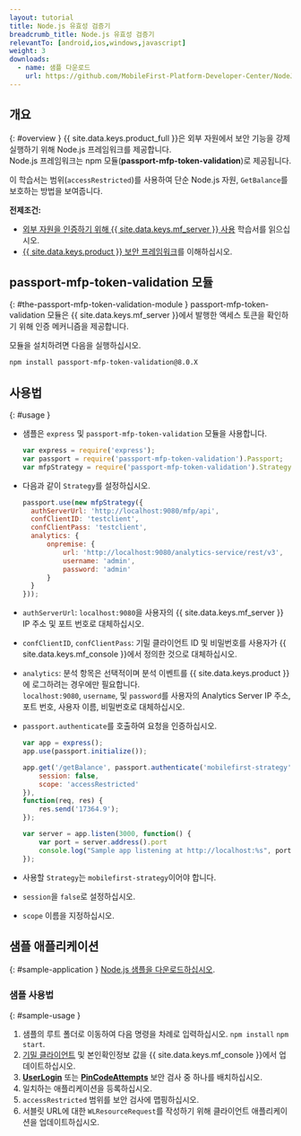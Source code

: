 ```yaml
---
layout: tutorial
title: Node.js 유효성 검증기
breadcrumb_title: Node.js 유효성 검증기
relevantTo: [android,ios,windows,javascript]
weight: 3
downloads:
  - name: 샘플 다운로드
    url: https://github.com/MobileFirst-Platform-Developer-Center/NodeJSValidator/tree/release80
---
```

<!-- NLS_CHARSET=UTF-8 -->
## 개요
{: #overview }
{{ site.data.keys.product_full }}은 외부 자원에서 보안 기능을 강제 실행하기 위해 Node.js 프레임워크를 제공합니다.  
Node.js 프레임워크는 npm 모듈(**passport-mfp-token-validation**)로 제공됩니다. 

이 학습서는 범위(`accessRestricted`)를 사용하여 단순 Node.js 자원, `GetBalance`를 보호하는 방법을 보여줍니다. 

**전제조건:**  

* [외부 자원을 인증하기 위해 {{ site.data.keys.mf_server }} 사용](../) 학습서를 읽으십시오. 
* [{{ site.data.keys.product }} 보안 프레임워크](../../)를 이해하십시오. 

## passport-mfp-token-validation 모듈
{: #the-passport-mfp-token-validation-module }
passport-mfp-token-validation 모듈은 {{ site.data.keys.mf_server }}에서 발행한 액세스 토큰을 확인하기 위해 인증 메커니즘을 제공합니다. 

모듈을 설치하려면 다음을 실행하십시오. 

```bash
npm install passport-mfp-token-validation@8.0.X
```

## 사용법
{: #usage }
* 샘플은 `express` 및 `passport-mfp-token-validation` 모듈을 사용합니다. 

  ```javascript
  var express = require('express');
  var passport = require('passport-mfp-token-validation').Passport;
  var mfpStrategy = require('passport-mfp-token-validation').Strategy;
  ```

* 다음과 같이 `Strategy`를 설정하십시오. 

  ```javascript
  passport.use(new mfpStrategy({
    authServerUrl: 'http://localhost:9080/mfp/api',
    confClientID: 'testclient',
    confClientPass: 'testclient',
    analytics: {
        onpremise: {
            url: 'http://localhost:9080/analytics-service/rest/v3',
            username: 'admin',
            password: 'admin'
        }
    }
  }));
  ```
  
 * `authServerUrl`: `localhost:9080`을 사용자의 {{ site.data.keys.mf_server }} IP 주소 및 포트 번호로 대체하십시오. 
 * `confClientID`, `confClientPass`: 기밀 클라이언트 ID 및 비밀번호를 사용자가 {{ site.data.keys.mf_console }}에서 정의한 것으로 대체하십시오. 
 * `analytics`: 분석 항목은 선택적이며 분석 이벤트를 {{ site.data.keys.product }}에 로그하려는 경우에만 필요합니다.   
`localhost:9080`, `username`, 및 `password`를 사용자의 Analytics Server IP 주소, 포트 번호, 사용자 이름, 비밀번호로 대체하십시오. 

* `passport.authenticate`를 호출하여 요청을 인증하십시오. 

  ```javascript
  var app = express();
  app.use(passport.initialize());

  app.get('/getBalance', passport.authenticate('mobilefirst-strategy', {
      session: false,
      scope: 'accessRestricted'
  }),
  function(req, res) {
      res.send('17364.9');
  });

  var server = app.listen(3000, function() {
      var port = server.address().port
      console.log("Sample app listening at http://localhost:%s", port)
  });
  ```

 * 사용할 `Strategy`는 `mobilefirst-strategy`이어야 합니다. 
 * `session`을 `false`로 설정하십시오. 
 * `scope` 이름을 지정하십시오.

## 샘플 애플리케이션 
{: #sample-application }
[Node.js 샘플을 다운로드하십시오](https://github.com/MobileFirst-Platform-Developer-Center/NodeJSValidator/tree/release80).

### 샘플 사용법
{: #sample-usage }
1. 샘플의 루트 폴더로 이동하여 다음 명령을 차례로 입력하십시오. `npm install` `npm start`.
2. [기밀 클라이언트](../#confidential-client) 및 본인확인정보 값을 {{ site.data.keys.mf_console }}에서 업데이트하십시오. 
3. **[UserLogin](../../user-authentication/security-check/)** 또는 **[PinCodeAttempts](../../credentials-validation/security-check/)** 보안 검사 중 하나를 배치하십시오. 
4. 일치하는 애플리케이션을 등록하십시오. 
5. `accessRestricted` 범위를 보안 검사에 맵핑하십시오. 
6. 서블릿 URL에 대한 `WLResourceRequest`를 작성하기 위해 클라이언트 애플리케이션을 업데이트하십시오. 
